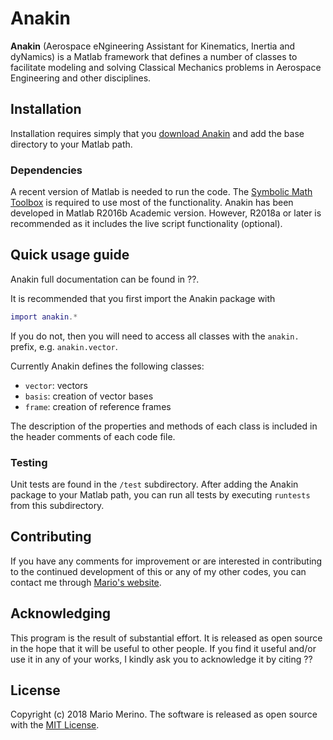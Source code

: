 # Anakin

**Anakin** (Aerospace eNgineering Assistant for Kinematics, Inertia and dyNamics)
is a Matlab framework that defines a number of classes to facilitate modeling and
solving Classical Mechanics problems in Aerospace Engineering and other disciplines.

## Installation

Installation requires simply that you
[download Anakin](https://github.com/mariomerinomartinez/anakin/archive/master.zip)
and add the base directory to your Matlab path.

### Dependencies

A recent version of Matlab is needed to run the code. The
[Symbolic Math Toolbox](https://www.mathworks.com/products/symbolic.html) is
required to use most of the functionality.
Anakin has been developed in Matlab R2016b Academic version. However, R2018a or
later is recommended as it includes the live script functionality (optional).

## Quick usage guide

Anakin full documentation can be found in ??.

It is recommended that you first import the Anakin package with

```Matlab
import anakin.*
```

If you do not, then you will need to access all classes with the `anakin.` prefix,
e.g.  `anakin.vector`.

Currently Anakin defines the following classes:

* `vector`: vectors
* `basis`: creation of vector bases
* `frame`: creation of reference frames

The description of the properties and methods of each class is included in the
header comments of each code file.

### Testing

Unit tests are found in the `/test` subdirectory. After adding the Anakin package
to your Matlab path, you can run all tests by executing `runtests` from this
subdirectory.

## Contributing

If you have any comments for improvement or
are interested in contributing to the continued
development of this or any of my other codes, you can contact me through
[Mario's website](http://mariomerino.uc3m.es/).

## Acknowledging

This program is the result of substantial effort. It is released as open
source in the hope that it will be useful to other people. If you find it
useful and/or use it in any of your works, I kindly ask you to acknowledge it
by citing ??

## License

Copyright (c) 2018 Mario Merino.
The software is released as open source with the [MIT License](LICENSE.md).
